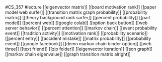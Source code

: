 #CS_357
#lecture
[[eigenvector matrix]]
[[board motivation rank]]
[[paper model web surfer]]
[[transition matrix graph probability]]
[[probability matrix]]
[[theory background rank surfer]]
[[percent probability]]
[[part model]]
[[percent web]]
[[google colab]]
[[option back button]]
[[web server behavior]]
[[percent attention]]
[[markov chain]]
[[event probability event]]
[[tradition activity]]
[[motivation rank]]
[[probability scenario]]
[[percent entry]]
[[accident mistake]]
[[matrix probability]]
[[probability event]]
[[google facebook]]
[[demo markov chain binder option]]
[[web three]]
[[text friend]]
[[zip folder]]
[[eigenvector iteration]]
[[son graph]]
[[markov chain eigenvalue]]
[[graph transition matrix alright]]
